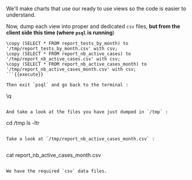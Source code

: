 We'll make charts that use our ready to use views so the code is easier to understand.

Now, dump each view into proper and dedicated `csv` files,
**but from the client side this time (where `psql` is running**)

```
\copy (SELECT * FROM report_tests_by_month) to '/tmp/report_tests_by_month.csv' with csv;
\copy (SELECT * FROM report_nb_active_cases) to '/tmp/report_nb_active_cases.csv' with csv;
\copy (SELECT * FROM report_nb_active_cases_month) to '/tmp/report_nb_active_cases_month.csv' with csv;
```{{execute}}

Then exit `psql` and go back to the terminal :

```
\q
```{{execute}}

And take a look at the files you have just dumped in `/tmp` :

```
cd /tmp
ls -ltr
```{{execute}}

Take a look at `/tmp/report_nb_active_cases_month.csv` :


```
cat report_nb_active_cases_month.csv
```{{execute}}

We have the required `csv` data files.
